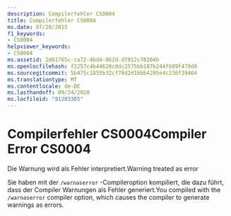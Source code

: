 ```yaml
---
description: Compilerfehler CS0004
title: Compilerfehler CS0004
ms.date: 07/20/2015
f1_keywords:
- CS0004
helpviewer_keywords:
- CS0004
ms.assetid: 2d61765c-ca72-4bd4-862d-d7912c78204b
ms.openlocfilehash: f2257c4b44620c0dc2575bb107b244f609f479d0
ms.sourcegitcommit: 5b475c1855b32cf78d2d1bbb4295e4c236f39464
ms.translationtype: MT
ms.contentlocale: de-DE
ms.lasthandoff: 09/24/2020
ms.locfileid: "91203305"
---
```

# <a name="compiler-error-cs0004"></a><span data-ttu-id="3994e-103">Compilerfehler CS0004</span><span class="sxs-lookup"><span data-stu-id="3994e-103">Compiler Error CS0004</span></span>

<span data-ttu-id="3994e-104">Die Warnung wird als Fehler interpretiert.</span><span class="sxs-lookup"><span data-stu-id="3994e-104">Warning treated as error</span></span>  
  
 <span data-ttu-id="3994e-105">Sie haben mit der `/warnaserror` -Compileroption kompiliert, die dazu führt, dass der Compiler Warnungen als Fehler generiert.</span><span class="sxs-lookup"><span data-stu-id="3994e-105">You compiled with the `/warnaserror` compiler option, which causes the compiler to generate warnings as errors.</span></span>
